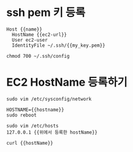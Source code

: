 # ssh pem 키 등록
```shell
Host {{name}}
  HostName {{ec2-url}}
  User ec2-user
  IdentityFile ~/.ssh/{{my_key.pem}}

chmod 700 ~/.ssh/config
```

# EC2 HostName 등록하기
```shell
sudo vim /etc/sysconfig/network

HOSTNAME={{hostname}}
sudo reboot

sudo vim /etc/hosts
127.0.0.1 {{위에서 등록한 hostName}}

curl {{hostName}}
```
